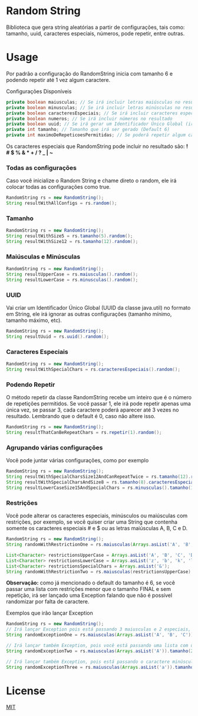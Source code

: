 # Random String
Biblioteca que gera string aleatórias a partir de configurações, tais como: tamanho, uuid, caracteres especiais, números, pode repetir, entre outras.


# Usage
Por padrão a configuração do RandomString inicia com tamanho 6 e podendo repetir até 1 vez algum caractere.

Configurações Disponíveis
```java
private boolean maiusculas; // Se irá incluir letras maiúsculas no resultado
private boolean minusculas; // Se irá incluir letras minúsculas no resultado
private boolean caracteresEspeciais; // Se irá incluir caracteres especiais no resultado
private boolean numeros; // Se irá incluir números no resultado
private boolean uuid; // Se irá gerar um Identificador Único Global (irá ignorar as outras configurações)
private int tamanho; // Tamanho que irá ser gerado (Default 6)
private int maximoDeRepeticoesPermitidas; // Se poderá repetir algum caractere (Default 0).
```

Os caracteres especiais que RandomString pode incluir no resultado são: <b> ! # $ % & * + / ? _ | ~ </b>

### Todas as configurações
Caso você inicialize o Random String e chame direto o random, ele irá colocar todas as configurações como true.
```java
RandomString rs = new RandomString();
String resultWithAllConfigs = rs.random();
```

### Tamanho
```java
RandomString rs = new RandomString();
String resultWithSize5 = rs.tamanho(5).random();
String resultWithSize12 = rs.tamanho(12).random();
```

### Maiúsculas e Minúsculas
```java
RandomString rs = new RandomString();
String resultUpperCase = rs.maiusculas().random();
String resultLowerCase = rs.minusculas().random();
```

### UUID
Vai criar um Identificador Único Global (UUID da classe java.util) no formato em String, ele irá ignorar as outras configurações (tamanho mínimo, tamanho máximo, etc).
```java
RandomString rs = new RandomString();
String resultUuid = rs.uuid().random();
```

### Caracteres Especiais
```java
RandomString rs = new RandomString();
String resultWithSpecialChars = rs.caracteresEspeciais().random();
```

### Podendo Repetir
O método repetir da classe RandomString recebe um inteiro que é o número de repetições permitidos. Se você passar 1, ele irá pode repetir apenas uma única vez, se passar 3, cada caractere poderá aparecer até 3 vezes no resultado. Lembrando que o default é 0, caso não altere isso.
```java
RandomString rs = new RandomString();
String resultThatCanBeRepeatChars = rs.repetir(1).random();
```

### Agrupando várias configurações
Você pode juntar várias configurações, como por exemplo
```java
RandomString rs = new RandomString();
String resultWithSpecialCharsSize12AndCanRepeatTwice = rs.tamanho(12).repetir(2).caracteresEspeciais().random();
String resultWithSpecialCharsAndSize8 = rs.tamanho(8).caracteresEspeciais().random();
String resultLowerCaseSize15AndSpecialChars = rs.minusculas().tamanho(15).caracteresEspeciais().random();
```

### Restrições
Você pode alterar os caracteres especiais, minúsculos ou maiúsculas com restrições, por exemplo, se você quiser criar uma String que contenha somente os caracteres especiais # e $ ou as letras maiúsculas A, B, C e D.
```java
RandomString rs = new RandomString();
String randomWithRestrictionOne = rs.maiusculas(Arrays.asList('A', 'B', 'C', 'D')).caracteresEspeciais(Arrays.asList('#', '$')).repetir(2).random();

List<Character> restrictionsUpperCase = Arrays.asList('A', 'B', 'C', 'D');
List<Character> restrictionsLowerCase = Arrays.asList('z', 'b', 'k', 'l', 'x');
List<Character> restrictionsSpecialChars = Arrays.asList('&');
String randomWithRestrictionTwo = rs.maiusculas(restrictionsUpperCase).minusculas(restrictionsLowerCase).caracteresEspeciais(restrictionsSpecialChars).random();(caracteresEspeciais(restrictionsSpecialChars).random();
```

<b> Observação:</b> como já mencionado o default do tamanho é 6, se você passar uma lista com restrições menor que o tamanho FINAL e sem repetição, irá ser lançado uma Exception falando que não é possível randomizar por falta de caractere.

Exemplos que irão lançar Exception
```java
RandomString rs = new RandomString();
// Irá lançar Exception pois está passando 3 maiusculas e 2 especiais, totalizando 5, mas por o default é tamanho 6, logo não será possível randomizar.
String randomExceptionOne = rs.maiusculas(Arrays.asList('A', 'B', 'C')).caracteresEspeciais(Arrays.asList('#', '$')).random();

// Irá lançar também Exception, pois você está passando uma lista com um único caractere e o tamanho 2.
String randomExceptionTwo = rs.maiusculas(Arrays.asList('A')).tamanho(2).random();

// Irá lançar também Exception, pois está passando o caractere minúsculo 'a' como parâmetro de restrição para maiusculas, irá lançar que é um Caractere Inválido.
String randomExceptionThree = rs.maiusculas(Arrays.asList('a')).tamanho(1).random();
```

# License
[MIT](https://github.com/rafawhitee/random-string/blob/main/LICENSE.txt)
